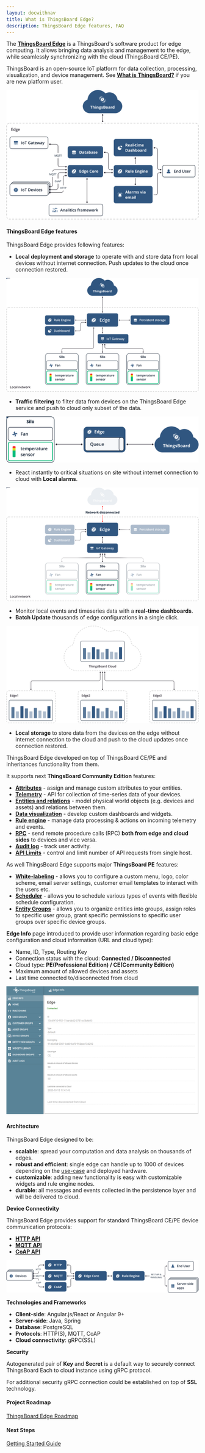 ```yaml
---
layout: docwithnav
title: What is ThingsBoard Edge?
description: ThingsBoard Edge features, FAQ
---
```


The [**ThingsBoard Edge**](/products/thingsboard-edge/) is a ThingsBoard's software product for edge computing. 
It allows bringing data analysis and management to the edge, while seamlessly synchronizing with the cloud (ThingsBoard CE/PE).  

ThingsBoard is an open-source IoT platform for data collection, processing, visualization, and device management. See [**What is ThingsBoard?**](/docs/getting-started-guides/what-is-thingsboard/) if you are new platform user.  

![image](/images/thingsboard-edge/overview/edge_overview.svg)

#### ThingsBoard Edge features                                                       
                                                                
ThingsBoard Edge provides following features:

 - **Local deployment and storage** to operate with and store data from local devices without internet connection. Push updates to the cloud once connection restored.
 
 ![image](/images/thingsboard-edge/overview/offline_network_.svg)

 - **Traffic filtering** to filter data from devices on the ThingsBoard Edge service and push to cloud only subset of the data.
 
  ![image](/images/thingsboard-edge/overview/data_filtering.svg)
 
 - React instantly to critical situations on site without internet connection to cloud with **Local alarms**.
 
  ![image](/images/thingsboard-edge/overview/alarm.svg)

 - Monitor local events and timeseries data with a **real-time dashboards**.
 - **Batch Update** thousands of edge configurations in a single click.
 
 ![image](/images/thingsboard-edge/overview/update_dashboard.svg)
 
 - **Local storage** to store data from the devices on the edge without internet connection to the cloud and push to the cloud updates once connection restored.

ThingsBoard Edge developed on top of ThingsBoard CE/PE and inheritances functionality from them.  

It supports next **ThingsBoard Community Edition** features:
 * [**Attributes**](/docs/user-guide/attributes/) - assign and manage custom attributes to your entities.
 * [**Telemetry**](/docs/user-guide/telemetry/) - API for collection of time-series data of your devices.
 * [**Entities and relations**](/docs/user-guide/entities-and-relations/) - model physical world objects (e.g. devices and assets) and relations between them.
 * [**Data visualization**](/docs/guides#AnchorIDDataVisualization) - develop custom dashboards and widgets.
 * [**Rule engine**](/docs/thingsboard-edge/features/edge-rule-engine/) - manage data processing & actions on incoming telemetry and events.
 * [**RPC**](/docs/user-guide/rpc/) - send remote procedure calls (RPC) **both from edge and cloud sides** to devices and vice versa.
 * [**Audit log**](/docs/user-guide/audit-log/) - track user activity.
 * [**API Limits**](/docs/user-guide/api-limits/) - control and limit number of API requests from single host.

As well ThingsBoard Edge supports major **ThingsBoard PE** features:
 * [**White-labeling**](/docs/user-guide/white-labeling/) - allows you to configure a custom menu, logo, color scheme, email server settings, customer email templates to interact with the users etc.
 * [**Scheduler**](/docs/user-guide/scheduler/) - allows you to schedule various types of events with flexible schedule configuration.
 * [**Entity Groups**](/docs/user-guide/groups/) - allows you to organize entities into groups, assign roles to specific user group, grant specific permissions to specific user groups over specific device groups.

**Edge Info** page introduced to provide user information regarding basic edge configuration and cloud information (URL and cloud type): 
* Name, ID, Type, Routing Key
* Connection status with the cloud: **Connected / Disconnected**
* Cloud type: **PE(Professional Edition) / CE(Community Edition)**
* Maximum amount of allowed devices and assets
* Last time connected to/disconnected from cloud

![image](/images/thingsboard-edge/edge-info.png)

#### Architecture

ThingsBoard Edge designed to be:

* **scalable**: spread your computation and data analysis on thousands of edges.
* **robust and efficient**: single edge can handle up to 1000 of devices depending on the [use-case](/docs/thingsboard-edge/use-cases/overview/) and deployed hardware.
* **customizable**: adding new functionality is easy with customizable widgets and rule engine nodes.
* **durable**: all messages and events collected in the persistence layer and will be delivered to cloud.

**Device Connectivity**

ThingsBoard Edge provides support for standard ThingsBoard CE/PE device communication protocols:
* [**HTTP API**](/docs/reference/http-api/)
* [**MQTT API**](/docs/reference/mqtt-api/)
* [**CoAP API**](/docs/reference/coap-api/)

![image](/images/thingsboard-edge/overview/edge_architecture.svg)

**Technologies and Frameworks**

* **Client-side**: Angular.js/React or Angular 9+
* **Server-side**: Java, Spring
* **Database**: PostgreSQL
* **Protocols**: HTTP(S), MQTT, CoAP
* **Cloud connectivity**: gRPC(SSL)

**Security**

Autogenerated pair of **Key** and **Secret** is a default way to securely connect ThingsBoard Each to cloud instance using gRPC protocol. 

For additional security gRPC connection could be established on top of **SSL** technology.

#### Project Roadmap

<p><a href="/docs/thingsboard-edge/roadmap" class="button">ThingsBoard Edge Roadmap</a></p>

#### Next Steps

<p><a href="/docs/thingsboard-edge/getting-started" class="button">Getting Started Guide</a></p>